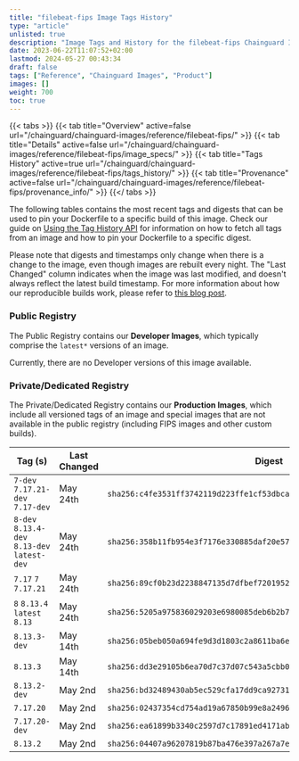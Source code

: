 ```yaml
---
title: "filebeat-fips Image Tags History"
type: "article"
unlisted: true
description: "Image Tags and History for the filebeat-fips Chainguard Image"
date: 2023-06-22T11:07:52+02:00
lastmod: 2024-05-27 00:43:34
draft: false
tags: ["Reference", "Chainguard Images", "Product"]
images: []
weight: 700
toc: true
---
```


{{< tabs >}}
{{< tab title="Overview" active=false url="/chainguard/chainguard-images/reference/filebeat-fips/" >}}
{{< tab title="Details" active=false url="/chainguard/chainguard-images/reference/filebeat-fips/image_specs/" >}}
{{< tab title="Tags History" active=true url="/chainguard/chainguard-images/reference/filebeat-fips/tags_history/" >}}
{{< tab title="Provenance" active=false url="/chainguard/chainguard-images/reference/filebeat-fips/provenance_info/" >}}
{{</ tabs >}}

The following tables contains the most recent tags and digests that can be used to pin your Dockerfile to a specific build of this image. Check our guide on [Using the Tag History API](/chainguard/chainguard-images/using-the-tag-history-api/) for information on how to fetch all tags from an image and how to pin your Dockerfile to a specific digest.

Please note that digests and timestamps only change when there is a change to the image, even though images are rebuilt every night. The "Last Changed" column indicates when the image was last modified, and doesn't always reflect the latest build timestamp. For more information about how our reproducible builds work, please refer to [this blog post](https://www.chainguard.dev/unchained/reproducing-chainguards-reproducible-image-builds).

### Public Registry
The Public Registry contains our **Developer Images**, which typically comprise the `latest*` versions of an image.

Currently, there are no Developer versions of this image available.

### Private/Dedicated Registry
The Private/Dedicated Registry contains our **Production Images**, which include all versioned tags of an image and special images that are not available in the public registry (including FIPS images and other custom builds).

| Tag (s)                                       | Last Changed | Digest                                                                    |
|-----------------------------------------------|--------------|---------------------------------------------------------------------------|
|  `7-dev` `7.17.21-dev` `7.17-dev`             | May 24th     | `sha256:c4fe3531ff3742119d223ffe1cf53dbca4b635d97d29c58294942b6e96a11efd` |
|  `8-dev` `8.13.4-dev` `8.13-dev` `latest-dev` | May 24th     | `sha256:358b11fb954e3f7176e330885daf20e575eacb32ef4a872f462338efd80ba066` |
|  `7.17` `7` `7.17.21`                         | May 24th     | `sha256:89cf0b23d2238847135d7dfbef7201952b300c92b7f46e68e04f262c760a8586` |
|  `8` `8.13.4` `latest` `8.13`                 | May 24th     | `sha256:5205a975836029203e6980085deb6b2b7e11f01c408df0b62262f3285380f370` |
|  `8.13.3-dev`                                 | May 14th     | `sha256:05beb050a694fe9d3d1803c2a8611ba6ec4fd6fa2360024bac3fe5dd19f33d69` |
|  `8.13.3`                                     | May 14th     | `sha256:dd3e29105b6ea70d7c37d07c543a5cbb0468e4f5974ac5585a028af21914633c` |
|  `8.13.2-dev`                                 | May 2nd      | `sha256:bd32489430ab5ec529cfa17dd9ca9273161b34cc3e473fd5385d66456200ea1b` |
|  `7.17.20`                                    | May 2nd      | `sha256:02437354cd754ad19a67850b99e8a2496b4b3c4b8615be04455967ca5a62d386` |
|  `7.17.20-dev`                                | May 2nd      | `sha256:ea61899b3340c2597d7c17891ed4171abb119d0a8371c011d95ebe72a4bddf09` |
|  `8.13.2`                                     | May 2nd      | `sha256:04407a96207819b87ba476e397a267a7ed34278d23b19b90901c08d6cdbc25cc` |

